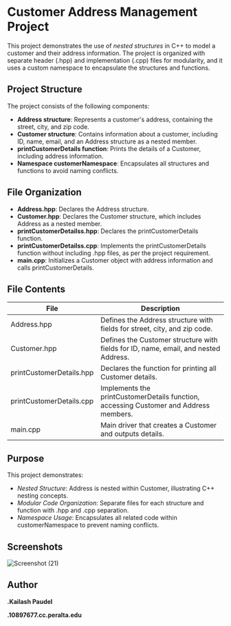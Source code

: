 # Customer Address Management Project

This project demonstrates the use of *nested structures* in C++ to model a customer and their address information. The project is organized with separate header (.hpp) and implementation (.cpp) files for modularity, and it uses a custom namespace to encapsulate the structures and functions.

## Project Structure

The project consists of the following components:

- **Address structure**: Represents a customer's address, containing the street, city, and zip code.
- **Customer structure**: Contains information about a customer, including ID, name, email, and an Address structure as a nested member.
- **printCustomerDetails function**: Prints the details of a Customer, including address information.
- **Namespace customerNamespace**: Encapsulates all structures and functions to avoid naming conflicts.

## File Organization

- **Address.hpp**: Declares the Address structure.
- **Customer.hpp**: Declares the Customer structure, which includes Address as a nested member.
- **printCustomerDetailss.hpp**: Declares the printCustomerDetails function.
- **printCustomerDetailss.cpp**: Implements the printCustomerDetails function without including .hpp files, as per the project requirement.
- **main.cpp**: Initializes a Customer object with address information and calls printCustomerDetails.

## File Contents

| File                     | Description                                                                                       |
|--------------------------|---------------------------------------------------------------------------------------------------|
| Address.hpp            | Defines the Address structure with fields for street, city, and zip code.                       |
| Customer.hpp           | Defines the Customer structure with fields for ID, name, email, and nested Address.           |
| printCustomerDetails.hpp | Declares the function for printing all Customer details.                                      |
| printCustomerDetails.cpp | Implements the printCustomerDetails function, accessing Customer and Address members.     |
| main.cpp               | Main driver that creates a Customer and outputs details.                                        |


## Purpose

This project demonstrates:

- *Nested Structure*: Address is nested within Customer, illustrating C++ nesting concepts.
- *Modular Code Organization*: Separate files for each structure and function with .hpp and .cpp separation.
- *Namespace Usage*: Encapsulates all related code within customerNamespace to prevent naming conflicts.

## Screenshots
![Screenshot (21)](https://github.com/user-attachments/assets/901d205b-73ff-4d41-8646-877a0fcb6ef1)

## Author 
**.Kailash Paudel**

**.10897677.cc.peralta.edu**



